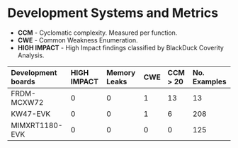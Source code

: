 # Development Systems and Metrics

- **CCM** - Cyclomatic complexity. Measured per function.
- **CWE** - Common Weakness Enumeration.
- **HIGH IMPACT** - High Impact findings classified by BlackDuck Coverity Analysis.

|Development boards|HIGH IMPACT|Memory Leaks|CWE|CCM > 20|No. Examples|
|:--               |:--    |:--    |:--    |:--    |:--    |
|FRDM-MCXW72|0|0|1|13|13|
|KW47-EVK|0|0|1|6|208|
|MIMXRT1180-EVK|0|0|0|0|125|

